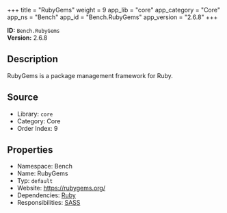 ﻿+++
title = "RubyGems"
weight = 9
app_lib = "core"
app_category = "Core"
app_ns = "Bench"
app_id = "Bench.RubyGems"
app_version = "2.6.8"
+++

**ID:** `Bench.RubyGems`  
**Version:** 2.6.8  
<!--more-->

## Description
RubyGems is a package management framework for Ruby.

## Source

* Library: `core`
* Category: Core
* Order Index: 9

## Properties

* Namespace: Bench
* Name: RubyGems
* Typ: `default`
* Website: <https://rubygems.org/>
* Dependencies: [Ruby](/app/Bench.Ruby)
* Responsibilities: [SASS](/app/Bench.Sass)

